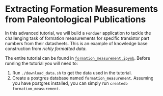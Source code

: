 # Extracting Formation Measurements from Paleontological Publications

In this advanced tutorial, we will build a `Fonduer` application to tackle the
challenging task of formation measurements  for specific
transistor part numbers from their datasheets. This is an example of knowledge
base construction from _richly formatted data_.

The entire tutorial can be found in
[`formation_measurement.ipynb`](formation_measurement.ipynb). Before
running the tutorial you will need to:
  1. Run `./download_data.sh` to get the data used in the tutorial.
  2. Create a postgres database named `formation_measurement`. Assuming you have postgres
     installed, you can simply run `createdb formation_measurement`.
